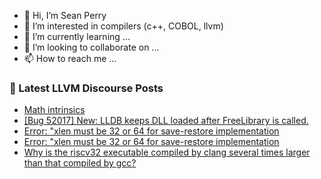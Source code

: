 - 👋 Hi, I’m Sean Perry
- 👀 I’m interested in compilers (c++, COBOL, llvm)
- 🌱 I’m currently learning ...
- 💞️ I’m looking to collaborate on ...
- 📫 How to reach me ...

<!---
s66perry/s66perry is a ✨ special ✨ repository because its `README.md` (this file) appears on your GitHub profile.
You can click the Preview link to take a look at your changes.
--->
### 📕 Latest LLVM Discourse Posts

<!-- DISCOURSE-LLVM:START -->
- [Math intrinsics](https://discourse.llvm.org/t/math-intrinsics/67192#post_7)
- [[Bug 52017] New: LLDB keeps DLL loaded after FreeLibrary is called.](https://discourse.llvm.org/t/bug-52017-new-lldb-keeps-dll-loaded-after-freelibrary-is-called/59016#post_6)
- [Error: &quot;xlen must be 32 or 64 for save-restore implementation](https://discourse.llvm.org/t/error-xlen-must-be-32-or-64-for-save-restore-implementation/67141#post_7)
- [Error: &quot;xlen must be 32 or 64 for save-restore implementation](https://discourse.llvm.org/t/error-xlen-must-be-32-or-64-for-save-restore-implementation/67141#post_6)
- [Why is the riscv32 executable compiled by clang several times larger than that compiled by gcc?](https://discourse.llvm.org/t/why-is-the-riscv32-executable-compiled-by-clang-several-times-larger-than-that-compiled-by-gcc/67199#post_1)
<!-- DISCOURSE-LLVM:END -->
